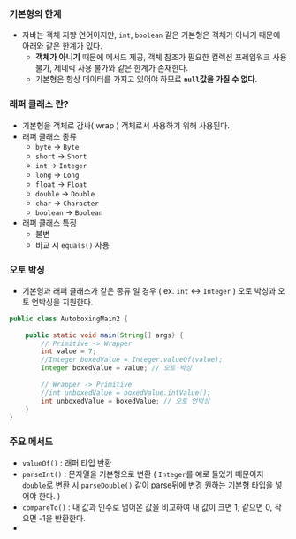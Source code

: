 ### 기본형의 한계
- 자바는 객체 지향 언어이지만, `int`, `boolean` 같은 기본형은 객체가 아니기 때문에 아래와 같은 한계가 있다.
	- **객체가 아니기** 때문에 메서드 제공, 객체 참조가 필요한 컬렉션 프레임워크 사용 불가, 제네릭 사용 불가와 같은 한계가 존재한다.
	- 기본형은 항상 데이터를 가지고 있어야 하므로 **`null`값을 가질 수 없다.**
### 래퍼 클래스 란?
- 기본형을 객체로 감싸( wrap ) 객체로서 사용하기 위해 사용된다.
- 래퍼 클래스 종류
	- `byte` -> `Byte`
	- `short` -> `Short`
	- `int` -> `Integer`
	- `long` -> `Long`
	- `float` -> `Float`
	- `double` -> `Double`
	- `char` -> `Character`
	- `boolean` -> `Boolean`
- 래퍼 클래스 특징
	- 불변
	- 비교 시 `equals()` 사용
### 오토 박싱
- 기본형과 래퍼 클래스가 같은 종류 일 경우 ( ex. `int` <-> `Integer` ) 오토 박싱과 오토 언박싱을 지원한다.
```java
public class AutoboxingMain2 {  
  
    public static void main(String[] args) {  
        // Primitive -> Wrapper  
        int value = 7;  
        //Integer boxedValue = Integer.valueOf(value); 
        Integer boxedValue = value; // 오토 박싱
  
        // Wrapper -> Primitive        
        //int unboxedValue = boxedValue.intValue();
        int unboxedValue = boxedValue; // 오토 언박싱
    }  
}
```

### 주요 메서드
- `valueOf()` : 래퍼 타입 반환
- `parseInt()` : 문자열을 기본형으로 변환 ( `Integer`를 예로 들었기 때문이지 `double`로 변환 시 `parseDouble()` 같이 parse뒤에 변경 원하는 기본형 타입을 넣어야 한다. )
- `compareTo()` : 내 값과 인수로 넘어온 값을 비교하여 내 값이 크면 1, 같으면 0, 작으면 -1을 반환한다.
- 